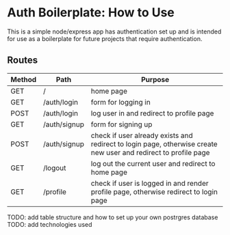 # Auth Boilerplate: How to Use

This is a simple node/express app has authentication set up and is intended for use as a boilerplate for future projects that require authentication.

## Routes
| Method | Path | Purpose |
| ------ | ------------ | -------------------------------------------------------- |
| GET | / | home page 
| GET | /auth/login | form for logging in
| POST | /auth/login | log user in and redirect to profile page |
| GET | /auth/signup | form for signing up |
| POST | /auth/signup | check if user already exists and redirect to login page, otherwise create new user and redirect to profile page |
| GET | /logout | log out the current user and redirect to home page |
| GET | /profile | check if user is logged in and render profile page, otherwise redirect to login page |

TODO: add table structure and how to set up your own postrgres database
TODO: add technologies used